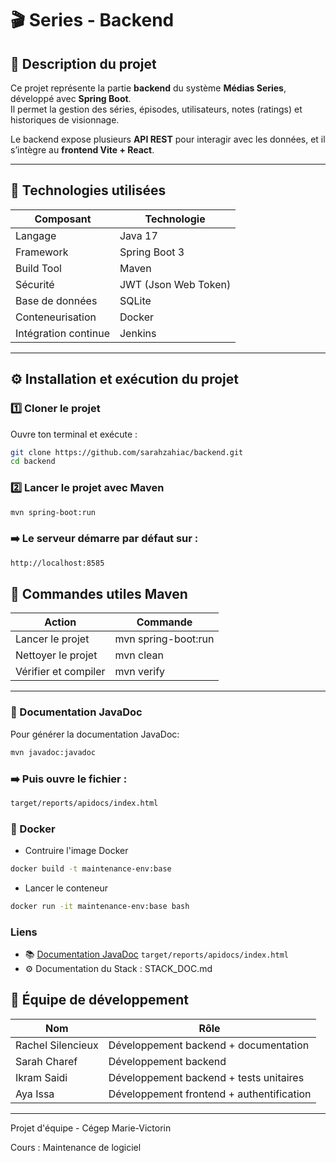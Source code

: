 # 🎬 Series - Backend

## 🚀 Description du projet
Ce projet représente la partie **backend** du système **Médias Series**, développé avec **Spring Boot**.  
Il permet la gestion des séries, épisodes, utilisateurs, notes (ratings) et historiques de visionnage.

Le backend expose plusieurs **API REST** pour interagir avec les données, et il s’intègre au **frontend Vite + React**.

---

## 🧩 Technologies utilisées
| Composant | Technologie          |
|------------|----------------------|
| Langage | Java 17              |
| Framework | Spring Boot 3        |
| Build Tool | Maven                |
| Sécurité | JWT (Json Web Token) |
| Base de données | SQLite               |
| Conteneurisation | Docker               |
| Intégration continue | Jenkins              |

---

## ⚙️ Installation et exécution du projet

### 1️⃣ Cloner le projet
Ouvre ton terminal et exécute :
```bash
git clone https://github.com/sarahzahiac/backend.git
cd backend
```

### 2️⃣ Lancer le projet avec Maven
```bash
mvn spring-boot:run
```

### ➡️ Le serveur démarre par défaut sur :
``` bash
http://localhost:8585
```

## 🧾 Commandes utiles Maven
| Action               | Commande            |
|----------------------|---------------------|
| Lancer le projet     | mvn spring-boot:run |
| Nettoyer le projet   | mvn clean           |
| Vérifier et compiler | mvn verify          |


---

### 📘 Documentation JavaDoc
Pour générer la documentation JavaDoc:
```bash
mvn javadoc:javadoc
```

### ➡️ Puis ouvre le fichier :
```bash
target/reports/apidocs/index.html
```
### 🐳 Docker
- Contruire l'image Docker
```bash
docker build -t maintenance-env:base
```
- Lancer le conteneur
```bash
docker run -it maintenance-env:base bash
```

### Liens
- 📚 [Documentation JavaDoc](target/reports/apidocs/index.html)
`target/reports/apidocs/index.html`
- ⚙️ Documentation du Stack : STACK_DOC.md

## 👥 Équipe de développement
| Nom               | Rôle                                      |
|-------------------|-------------------------------------------|
| Rachel Silencieux | Développement backend + documentation     |
| Sarah Charef      | Développement backend                     |
| Ikram Saidi       | Développement backend + tests unitaires                    |
| Aya Issa          | Développement frontend + authentification |

---

Projet d'équipe - Cégep Marie-Victorin

Cours : Maintenance de logiciel

